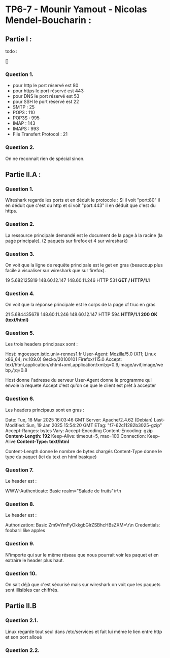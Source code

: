 # TP6-7 - Mounir Yamout - Nicolas Mendel-Boucharin :

## Partie I : 

todo : 

[]

### Question 1. 

- pour http le port réservé est 80 
- pour https le port réservé est 443
- pour DNS le port réservé est 53
- pour SSH le port réservé est 22
- SMTP : 25
- POP3 : 110
- POP3S :  995
- IMAP : 143
- IMAPS : 993
- File Transfert Protocol : 21 

### Question 2.

On ne reconnait rien de spécial sinon. 


## Partie II.A : 

### Question 1.

Wireshark regarde les ports et en déduit le protocole : Si il voit "port:80" il en déduit que c'est du http et si voit "port:443" il en déduit que c'est du https.

### Question 2. 

La ressource principale demandé est le document de la page à la racine (la page principale). (2 paquets sur firefox et 4 sur wireshark)

### Question 3. 

On voit que la ligne de requête principale est le get en gras (beaucoup plus facile à visualiser sur wireshark que sur firefox).

19	5.682125819	148.60.12.147	148.60.11.246	HTTP	531	**GET / HTTP/1.1** 

### Question 4. 

On voit que la réponse principale est le corps de la page cf truc en gras 

21	5.684435678	148.60.11.246	148.60.12.147	HTTP	594	**HTTP/1.1 200 OK  (text/html)**


### Question 5.

Les trois headers principaux sont :  

Host: mgoessen.istic.univ-rennes1.fr
User-Agent: Mozilla/5.0 (X11; Linux x86_64; rv:109.0) Gecko/20100101 Firefox/115.0
Accept: text/html,application/xhtml+xml,application/xml;q=0.9,image/avif,image/webp,*/*;q=0.8

Host donne l'adresse du serveur 
User-Agent donne le programme qui envoie la requete
Accept c'est qu'on ce que le client est prêt à accepter

### Question 6. 

Les headers principaux sont en gras :

Date: Tue, 18 Mar 2025 16:03:46 GMT
Server: Apache/2.4.62 (Debian)
Last-Modified: Sun, 19 Jan 2025 15:54:20 GMT
ETag: "f7-62c11282b3025-gzip"
Accept-Ranges: bytes
Vary: Accept-Encoding
Content-Encoding: gzip
**Content-Length: 192**
Keep-Alive: timeout=5, max=100
Connection: Keep-Alive
**Content-Type: text/html**

Content-Length donne le nombre de bytes chargés
Content-Type donne le type du paquet (ici du text en html basique)

### Question 7.

Le header est :

WWW-Authenticate: Basic realm="Salade de fruits"\r\n

### Question 8. 

Le header est :

Authorization: Basic Zm9vYmFyOkkgbGlrZSBhcHBsZXM=\r\n
    Credentials: foobar:I like apples

### Question 9.

N'importe qui sur le même réseau que nous pourrait voir les paquet et en extraire le header plus haut. 

### Question 10.

On sait déjà que c'est sécurisé mais sur wireshark on voit que les paquets sont illisibles car chiffrés.

## Partie II.B

### Question 2.1.

Linux regarde tout seul dans /etc/services et fait lui même le lien entre http et son port alloué

### Question 2.2. 

